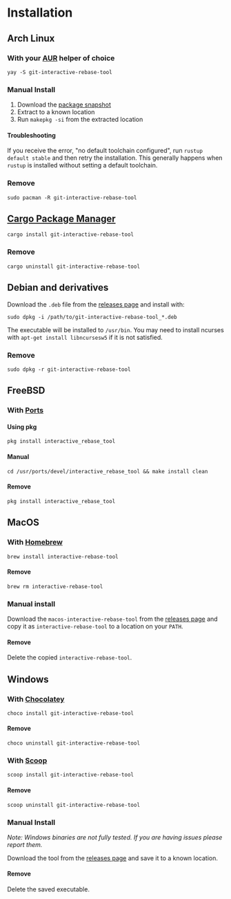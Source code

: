 # Installation

## Arch Linux

### With your [AUR](https://aur.archlinux.org/) helper of choice

    yay -S git-interactive-rebase-tool

### Manual Install

1. Download the [package snapshot](https://aur.archlinux.org/packages/git-interactive-rebase-tool/)
1. Extract to a known location
1. Run `makepkg -si` from the extracted location

#### Troubleshooting

If you receive  the error, "no default toolchain configured", run `rustup default stable` and then retry the installation.
This generally happens when `rustup` is installed without setting a default toolchain.

### Remove

    sudo pacman -R git-interactive-rebase-tool

## [Cargo Package Manager](https://crates.io/)

    cargo install git-interactive-rebase-tool
    
### Remove

    cargo uninstall git-interactive-rebase-tool

## Debian and derivatives

Download the `.deb` file from the [releases page][releases] and install with:

    sudo dpkg -i /path/to/git-interactive-rebase-tool_*.deb

The executable will be installed to `/usr/bin`. You may need to install ncurses with `apt-get install libncursesw5` if
it is not satisfied.

### Remove

    sudo dpkg -r git-interactive-rebase-tool

## FreeBSD

### With [Ports](https://www.freebsd.org/ports/)

#### Using pkg

    pkg install interactive_rebase_tool

#### Manual

    cd /usr/ports/devel/interactive_rebase_tool && make install clean

#### Remove

    pkg install interactive_rebase_tool

## MacOS

### With [Homebrew](https://brew.sh/)

    brew install interactive-rebase-tool

#### Remove

    brew rm interactive-rebase-tool

### Manual install

Download the `macos-interactive-rebase-tool` from the [releases page][releases] and copy it as `interactive-rebase-tool`
to a location on your `PATH`.

#### Remove

Delete the copied `interactive-rebase-tool`.

## Windows

### With [Chocolatey](https://chocolatey.org/)

    choco install git-interactive-rebase-tool

#### Remove

    choco uninstall git-interactive-rebase-tool

### With [Scoop](https://scoop.sh/)

    scoop install git-interactive-rebase-tool

#### Remove

    scoop uninstall git-interactive-rebase-tool

### Manual Install

*Note: Windows binaries are not fully tested. If you are having issues please report them.*

Download the tool from the [releases page][releases] and save it to a known location.

#### Remove

Delete the saved executable.

[releases]:https://github.com/MitMaro/git-interactive-rebase-tool/releases
